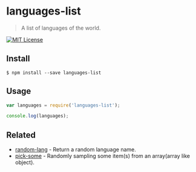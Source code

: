# languages-list
 
> A list of languages of the world.


[![MIT License](https://img.shields.io/badge/license-MIT_License-green.svg?style=flat-square)](https://github.com/bubkoo/languages-list/blob/master/LICENSE)


## Install

```
$ npm install --save languages-list 
```

## Usage

```js
var languages = require('languages-list');

console.log(languages);
```

## Related

- [random-lang](https://github.com/bubkoo/random-lang) - Return a random language name.
- [pick-some](https://github.com/bubkoo/pick-some) - Randomly sampling some item(s) from an array(array like object).
